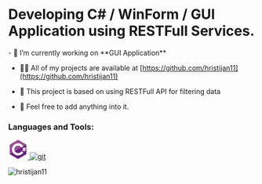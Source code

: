 <h1>Developing C# / WinForm / GUI Application using RESTFull Services.</h1>
- 🔭 I’m currently working on **GUI Application**

- 👨‍💻 All of my projects are available at [https://github.com/hristijan11](https://github.com/hristijan11)

- 📝 This project is based on using RESTFull API for filtering data

- 💬 Feel free to add anything into it.



<p align="left">
</p>

<h3 align="left">Languages and Tools:</h3>
<p align="left"> <a href="https://www.w3schools.com/cs/" target="_blank" rel="noreferrer"> <img src="https://raw.githubusercontent.com/devicons/devicon/master/icons/csharp/csharp-original.svg" alt="csharp" width="40" height="40"/> </a> <a href="https://git-scm.com/" target="_blank" rel="noreferrer"> <img src="https://www.vectorlogo.zone/logos/git-scm/git-scm-icon.svg" alt="git" width="40" height="40"/> </a> </p>

<p><img align="left" src="https://github-readme-stats.vercel.app/api/top-langs?username=hristijan11&show_icons=true&locale=en&layout=compact" alt="hristijan11" /></p>


